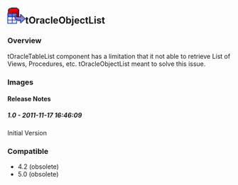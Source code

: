 ## <img src='./logo.jpg' width='40' height='40'>tOracleObjectList

### Overview
tOracleTableList component has a limitation that it not able to retrieve List of Views, Procedures, etc. tOracleObjectList meant to solve this issue.
### Images




#### Release Notes

##### 1.0 - 2011-11-17 16:46:09
Initial Version
### Compatible
 -  4.2 (obsolete)
 -   5.0 (obsolete)